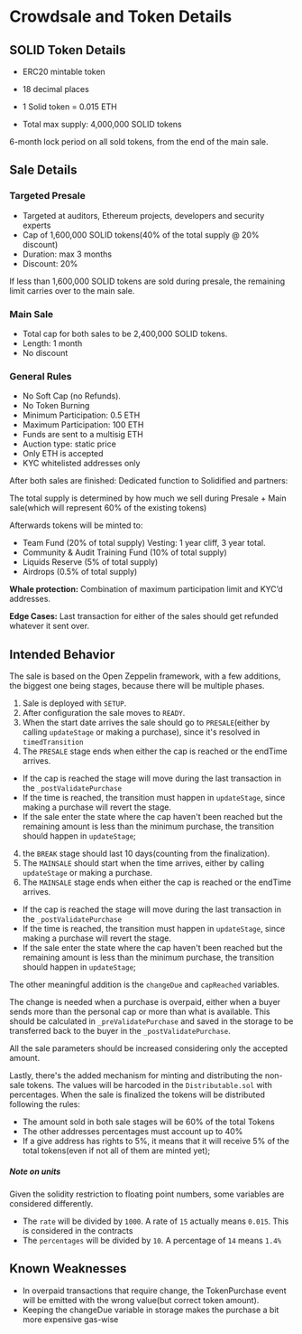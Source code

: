 # Crowdsale and Token Details

## SOLID Token Details
* ERC20 mintable token
* 18 decimal places
* 1 Solid token = 0.015 ETH

* Total max supply: 4,000,000 SOLID tokens


6-month lock period on all sold tokens, from the end of the main sale.

## Sale Details
### Targeted Presale
- Targeted at auditors, Ethereum projects, developers and security experts
- Cap of 1,600,000 SOLID tokens(40% of the total supply @ 20% discount)
- Duration: max 3 months
- Discount: 20%

If less than 1,600,000 SOLID tokens are sold during presale, the remaining limit carries over to the main sale.

### Main Sale
- Total cap for both sales to be 2,400,000 SOLID tokens.
- Length: 1 month
- No discount

### General Rules
- No Soft Cap (no Refunds).
- No Token Burning
- Minimum Participation: 0.5 ETH
- Maximum Participation: 100 ETH
- Funds are sent to a multisig ETH
- Auction type: static price
- Only ETH is accepted
- KYC whitelisted addresses only


After both sales are finished:
Dedicated function to Solidified and partners:

The total supply is determined by how much we sell during Presale + Main sale(which will represent 60% of the existing tokens)

Afterwards tokens will be minted to:
* Team Fund (20% of total supply)
Vesting: 1 year cliff, 3 year total.
* Community & Audit Training Fund (10% of total supply)
* Liquids Reserve (5% of total supply)
* Airdrops (0.5% of total supply)


__Whale protection:__  Combination of maximum participation limit and KYC’d addresses.

__Edge Cases:__ Last transaction for either of the sales should get refunded whatever it sent over.

## Intended Behavior

The sale is based on the Open Zeppelin framework, with a few additions, the biggest one being stages, because there will be multiple phases.

1) Sale is deployed with `SETUP`.
2) After configuration the sale moves to `READY`.
3) When the start date arrives the sale should go to `PRESALE`(either by calling `updateStage` or making a purchase), since it's resolved in `timedTransition`
4) The `PRESALE` stage ends when either the cap is reached or the endTime arrives.
  * If the cap is reached the stage will move during the last transaction in the `_postValidatePurchase`
  * If the time is reached, the transition must happen in `updateStage`, since making a purchase will revert the stage.
  * If the sale enter the state where the cap haven't been reached but the remaining amount is less than the minimum purchase, the transition should happen in `updateStage`;
4) the `BREAK` stage should last 10 days(counting from the finalization).
5) The `MAINSALE` should start when the time arrives, either by calling `updateStage` or making a purchase.
7) The `MAINSALE` stage ends when either the cap is reached or the endTime arrives.
  * If the cap is reached the stage will move during the last transaction in the `_postValidatePurchase`
  * If the time is reached, the transition must happen in `updateStage`, since making a purchase will revert the stage.
  * If the sale enter the state where the cap haven't been reached but the remaining amount is less than the minimum purchase, the transition should happen in `updateStage`;


The other meaningful addition is the `changeDue` and `capReached` variables.

The change is needed when a purchase is overpaid, either when a buyer sends more than the personal cap or more than what is available. This should be calculated in `_preValidatePurchase` and saved in the storage to be transferred back to the buyer in the `_postValidatePurchase`.

All the sale parameters should be increased considering only the accepted amount.

Lastly, there's the added mechanism for minting and distributing the non-sale tokens.
The values will be harcoded in the `Distributable.sol` with percentages. When the sale is finalized the tokens will be distributed following the rules:

* The amount sold in both sale stages will be 60% of the total Tokens
* The other addresses percentages must account up to 40%
* If a give address has rights to 5%, it means that it will receive 5% of the total tokens(even if not all of them are minted yet);


##### Note on units
Given the solidity restriction to floating point numbers, some variables are considered differently.
* The `rate` will be divided by `1000`. A rate of `15` actually means `0.015`. This is considered in the contracts
* The `percentages` will be divided by `10`. A percentage of `14` means `1.4%`   

## Known Weaknesses
* In overpaid transactions that require change, the TokenPurchase event will be emitted with the wrong value(but correct token amount).
* Keeping the changeDue variable in storage makes the purchase a bit more expensive gas-wise
